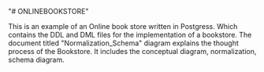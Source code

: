 "# ONLINEBOOKSTORE" 

This is an example of an Online book store written in Postgress. Which contains the DDL and DML files for the implementation of a bookstore. The document titled "Normalization_Schema" diagram explains the thought process of the Bookstore. It includes the conceptual diagram, normalization, schema diagram.
